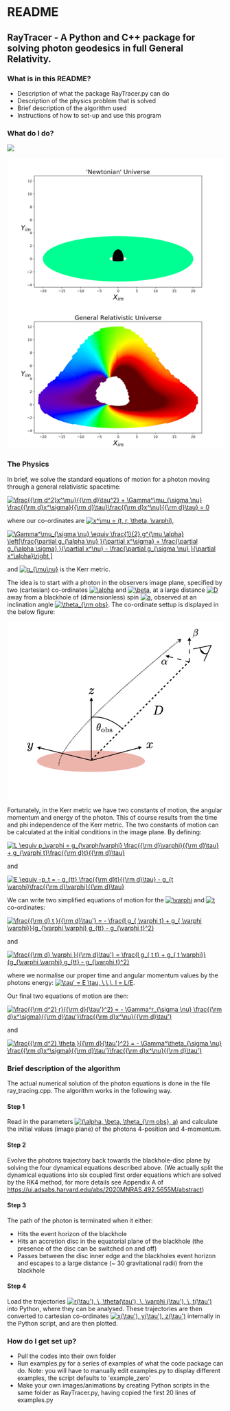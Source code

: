 # README #
## RayTracer - A Python and C++ package for solving photon geodesics in full General Relativity. ##
### What is in this README? ###
* Description of what the package RayTracer.py can do
* Description of the physics problem that is solved
* Brief description of the algorithm used
* Instructions of how to set-up and use this program

### What do I do?  ###
![](https://github.com/andrewmummery/RayTracer/blob/main/ExampleAnimation.gif)

![](https://github.com/andrewmummery/RayTracer/blob/main/ExampleNewtonianFigure.png)
![](https://github.com/andrewmummery/RayTracer/blob/main/ExampleGRFigure.png)

### The Physics ###
In brief, we solve the standard equations of motion for a photon moving through a general relativistic spacetime:

<a href="https://www.codecogs.com/eqnedit.php?latex=\frac{{\rm&space;d^2}x^\mu}{{\rm&space;d}\tau^2}&space;&plus;&space;\Gamma^\mu_{\sigma&space;\nu}&space;\frac{{\rm&space;d}x^\sigma}{{\rm&space;d}\tau}\frac{{\rm&space;d}x^\nu}{{\rm&space;d}\tau}&space;=&space;0" target="_blank"><img src="https://latex.codecogs.com/gif.latex?\frac{{\rm&space;d^2}x^\mu}{{\rm&space;d}\tau^2}&space;&plus;&space;\Gamma^\mu_{\sigma&space;\nu}&space;\frac{{\rm&space;d}x^\sigma}{{\rm&space;d}\tau}\frac{{\rm&space;d}x^\nu}{{\rm&space;d}\tau}&space;=&space;0" title="\frac{{\rm d^2}x^\mu}{{\rm d}\tau^2} + \Gamma^\mu_{\sigma \nu} \frac{{\rm d}x^\sigma}{{\rm d}\tau}\frac{{\rm d}x^\nu}{{\rm d}\tau} = 0" /></a>

where our co-ordinates are <a href="https://www.codecogs.com/eqnedit.php?latex=x^\mu&space;=&space;(t,&space;r,&space;\theta,&space;\varphi)," target="_blank"><img src="https://latex.codecogs.com/gif.latex?x^\mu&space;=&space;(t,&space;r,&space;\theta,&space;\varphi)," title="x^\mu = (t, r, \theta, \varphi)," /></a>

<a href="https://www.codecogs.com/eqnedit.php?latex=\Gamma^\mu_{\sigma&space;\nu}&space;\equiv&space;\frac{1}{2}&space;g^{\mu&space;\alpha}&space;\left[\frac{\partial&space;g_{\alpha&space;\nu}&space;}{\partial&space;x^\sigma}&space;&plus;&space;\frac{\partial&space;g_{\alpha&space;\sigma}&space;}{\partial&space;x^\nu}&space;-&space;\frac{\partial&space;g_{\sigma&space;\nu}&space;}{\partial&space;x^\alpha}\right&space;]" target="_blank"><img src="https://latex.codecogs.com/gif.latex?\Gamma^\mu_{\sigma&space;\nu}&space;\equiv&space;\frac{1}{2}&space;g^{\mu&space;\alpha}&space;\left[\frac{\partial&space;g_{\alpha&space;\nu}&space;}{\partial&space;x^\sigma}&space;&plus;&space;\frac{\partial&space;g_{\alpha&space;\sigma}&space;}{\partial&space;x^\nu}&space;-&space;\frac{\partial&space;g_{\sigma&space;\nu}&space;}{\partial&space;x^\alpha}\right&space;]" title="\Gamma^\mu_{\sigma \nu} \equiv \frac{1}{2} g^{\mu \alpha} \left[\frac{\partial g_{\alpha \nu} }{\partial x^\sigma} + \frac{\partial g_{\alpha \sigma} }{\partial x^\nu} - \frac{\partial g_{\sigma \nu} }{\partial x^\alpha}\right ]" /></a>

and <a href="https://www.codecogs.com/eqnedit.php?latex=g_{\mu\nu}" target="_blank"><img src="https://latex.codecogs.com/gif.latex?g_{\mu\nu}" title="g_{\mu\nu}" /></a> is the Kerr metric.

The idea is to start with a photon in the observers image plane, specified by two (cartesian) co-ordinates <a href="https://www.codecogs.com/eqnedit.php?latex=\alpha" target="_blank"><img src="https://latex.codecogs.com/gif.latex?\alpha" title="\alpha" /></a> and <a href="https://www.codecogs.com/eqnedit.php?latex=\beta" target="_blank"><img src="https://latex.codecogs.com/gif.latex?\beta" title="\beta" /></a>, at a large distance <a href="https://www.codecogs.com/eqnedit.php?latex=D" target="_blank"><img src="https://latex.codecogs.com/gif.latex?D" title="D" /></a> away from a blackhole of (dimensionless) spin <a href="https://www.codecogs.com/eqnedit.php?latex=a" target="_blank"><img src="https://latex.codecogs.com/gif.latex?a" title="a" /></a>, observed at an inclination angle <a href="https://www.codecogs.com/eqnedit.php?latex=\theta_{\rm&space;obs}" target="_blank"><img src="https://latex.codecogs.com/gif.latex?\theta_{\rm&space;obs}" title="\theta_{\rm obs}" /></a>. The co-ordinate settup is displayed in the below figure:  

![](https://github.com/andrewmummery/RayTracer/blob/main/Schematic_of_co-ordinates.png)

Fortunately, in the Kerr metric we have two constants of motion, the angular momentum and energy of the photon. This of course results from the time and phi independence of the Kerr metric. The two constants of motion can be calculated at the initial conditions in the image plane. By defining:

<a href="https://www.codecogs.com/eqnedit.php?latex=L&space;\equiv&space;p_{\varphi}&space;=&space;g_{\varphi\varphi}&space;\frac{{\rm&space;d}\varphi}{{\rm&space;d}\tau}&space;&plus;&space;g_{\varphi&space;t}\frac{{\rm&space;d}t}{{\rm&space;d}\tau}" target="_blank"><img src="https://latex.codecogs.com/gif.latex?L&space;\equiv&space;p_{\varphi}&space;=&space;g_{\varphi\varphi}&space;\frac{{\rm&space;d}\varphi}{{\rm&space;d}\tau}&space;&plus;&space;g_{\varphi&space;t}\frac{{\rm&space;d}t}{{\rm&space;d}\tau}" title="L \equiv p_\varphi = g_{\varphi\varphi} \frac{{\rm d}\varphi}{{\rm d}\tau} + g_{\varphi t}\frac{{\rm d}t}{{\rm d}\tau}" /></a>

and 

<a href="https://www.codecogs.com/eqnedit.php?latex=E&space;\equiv&space;-p_t&space;=&space;-&space;g_{tt}&space;\frac{{\rm&space;d}t}{{\rm&space;d}\tau}&space;-&space;g_{t&space;\varphi}\frac{{\rm&space;d}\varphi}{{\rm&space;d}\tau}" target="_blank"><img src="https://latex.codecogs.com/gif.latex?E&space;\equiv&space;-p_t&space;=&space;-&space;g_{tt}&space;\frac{{\rm&space;d}t}{{\rm&space;d}\tau}&space;-&space;g_{t&space;\varphi}\frac{{\rm&space;d}\varphi}{{\rm&space;d}\tau}" title="E \equiv -p_t = - g_{tt} \frac{{\rm d}t}{{\rm d}\tau} - g_{t \varphi}\frac{{\rm d}\varphi}{{\rm d}\tau}" /></a>

We can write two simplified equations of motion for the <a href="https://www.codecogs.com/eqnedit.php?latex=\varphi" target="_blank"><img src="https://latex.codecogs.com/gif.latex?\varphi" title="\varphi" /></a> and <a href="https://www.codecogs.com/eqnedit.php?latex=t" target="_blank"><img src="https://latex.codecogs.com/gif.latex?t" title="t" /></a> co-ordinates:

<a href="https://www.codecogs.com/eqnedit.php?latex=\frac{{\rm&space;d}&space;t&space;}{{\rm&space;d}\tau'}&space;=&space;-&space;\frac{l&space;g_{&space;\varphi&space;t}&space;&plus;&space;g_{&space;\varphi&space;\varphi}}{g_{\varphi&space;\varphi}&space;g_{tt}&space;-&space;g_{\varphi&space;t}^2}" target="_blank"><img src="https://latex.codecogs.com/gif.latex?\frac{{\rm&space;d}&space;t&space;}{{\rm&space;d}\tau'}&space;=&space;-&space;\frac{l&space;g_{&space;\varphi&space;t}&space;&plus;&space;g_{&space;\varphi&space;\varphi}}{g_{\varphi&space;\varphi}&space;g_{tt}&space;-&space;g_{\varphi&space;t}^2}" title="\frac{{\rm d} t }{{\rm d}\tau'} = - \frac{l g_{ \varphi t} + g_{ \varphi \varphi}}{g_{\varphi \varphi} g_{tt} - g_{\varphi t}^2}" /></a>

and 

<a href="https://www.codecogs.com/eqnedit.php?latex=\frac{{\rm&space;d}&space;\varphi&space;}{{\rm&space;d}\tau'}&space;=&space;\frac{l&space;g_{&space;t&space;t}&space;&plus;&space;g_{&space;t&space;\varphi}}{g_{\varphi&space;\varphi}&space;g_{tt}&space;-&space;g_{\varphi&space;t}^2}" target="_blank"><img src="https://latex.codecogs.com/gif.latex?\frac{{\rm&space;d}&space;\varphi&space;}{{\rm&space;d}\tau'}&space;=&space;\frac{l&space;g_{&space;t&space;t}&space;&plus;&space;g_{&space;t&space;\varphi}}{g_{\varphi&space;\varphi}&space;g_{tt}&space;-&space;g_{\varphi&space;t}^2}" title="\frac{{\rm d} \varphi }{{\rm d}\tau'} = \frac{l g_{ t t} + g_{ t \varphi}}{g_{\varphi \varphi} g_{tt} - g_{\varphi t}^2}" /></a>

where we normalise our proper time and angular momentum values by the photons energy: <a href="https://www.codecogs.com/eqnedit.php?latex=\tau'&space;=&space;E&space;\tau,&space;\,\,\,&space;l&space;=&space;L/E" target="_blank"><img src="https://latex.codecogs.com/gif.latex?\tau'&space;=&space;E&space;\tau,&space;\,\,\,&space;l&space;=&space;L/E" title="\tau' = E \tau, \,\,\, l = L/E" /></a>. 

Our final two equations of motion are then:

<a href="https://www.codecogs.com/eqnedit.php?latex=\frac{{\rm&space;d^2}&space;r}{{\rm&space;d}{\tau'}^2}&space;=&space;-&space;\Gamma^r_{\sigma&space;\nu}&space;\frac{{\rm&space;d}x^\sigma}{{\rm&space;d}\tau'}\frac{{\rm&space;d}x^\nu}{{\rm&space;d}\tau'}" target="_blank"><img src="https://latex.codecogs.com/gif.latex?\frac{{\rm&space;d^2}&space;r}{{\rm&space;d}{\tau'}^2}&space;=&space;-&space;\Gamma^r_{\sigma&space;\nu}&space;\frac{{\rm&space;d}x^\sigma}{{\rm&space;d}\tau'}\frac{{\rm&space;d}x^\nu}{{\rm&space;d}\tau'}" title="\frac{{\rm d^2} r}{{\rm d}{\tau'}^2} = - \Gamma^r_{\sigma \nu} \frac{{\rm d}x^\sigma}{{\rm d}\tau'}\frac{{\rm d}x^\nu}{{\rm d}\tau'}" /></a>

and 

<a href="https://www.codecogs.com/eqnedit.php?latex=\frac{{\rm&space;d^2}&space;\theta&space;}{{\rm&space;d}{\tau'}^2}&space;=&space;-&space;\Gamma^\theta_{\sigma&space;\nu}&space;\frac{{\rm&space;d}x^\sigma}{{\rm&space;d}\tau'}\frac{{\rm&space;d}x^\nu}{{\rm&space;d}\tau'}" target="_blank"><img src="https://latex.codecogs.com/gif.latex?\frac{{\rm&space;d^2}&space;\theta&space;}{{\rm&space;d}{\tau'}^2}&space;=&space;-&space;\Gamma^\theta_{\sigma&space;\nu}&space;\frac{{\rm&space;d}x^\sigma}{{\rm&space;d}\tau'}\frac{{\rm&space;d}x^\nu}{{\rm&space;d}\tau'}" title="\frac{{\rm d^2} \theta }{{\rm d}{\tau'}^2} = - \Gamma^\theta_{\sigma \nu} \frac{{\rm d}x^\sigma}{{\rm d}\tau'}\frac{{\rm d}x^\nu}{{\rm d}\tau'}" /></a>



### Brief description of the algorithm ###
The actual numerical solution of the photon equations is done in the file ray_tracing.cpp. The algorithm works in the following way.

#### Step 1 ####
Read in the parameters <a href="https://www.codecogs.com/eqnedit.php?latex=(\alpha,&space;\beta,&space;\theta_{\rm&space;obs},&space;a)" target="_blank"><img src="https://latex.codecogs.com/gif.latex?(\alpha,&space;\beta,&space;\theta_{\rm&space;obs},&space;a)" title="(\alpha, \beta, \theta_{\rm obs}, a)" /></a>  and calculate the initial values (image plane) of the photons 4-position and 4-momentum. 

#### Step 2 ####
Evolve the photons trajectory back towards the blackhole-disc plane by solving the four dynamical equations described above. (We actually split the dynamical equations into six coupled first order equations which are solved by the RK4 method, for more details see Appendix A of https://ui.adsabs.harvard.edu/abs/2020MNRAS.492.5655M/abstract)

#### Step 3 ####
The path of the photon is terminated when it either: 
* Hits the event horizon of the blackhole
* Hits an accretion disc in the equatorial plane of the blackhole (the presence of the disc can be switched on and off)
* Passes between the disc inner edge and the blackholes event horizon and escapes to a large distance (~ 30 gravitational radii) from the blackhole

#### Step 4 ####
Load the trajectories <a href="https://www.codecogs.com/eqnedit.php?latex=r(\tau'),&space; &space;\theta(\tau'),&space; &space;\varphi&space;(\tau'),&space;&space;t(\tau')" target="_blank"><img src="https://latex.codecogs.com/gif.latex?r(\tau'),&space;&space;\theta(\tau'),&space;&space;\varphi&space;(\tau'),&space;&space;t(\tau')" title="r(\tau'), \, \theta(\tau'), \, \varphi (\tau'), \, t(\tau')" /></a> into Python, where they can be analysed. These trajectories are then converted to cartesian co-ordinates <a href="https://www.codecogs.com/eqnedit.php?latex=x(\tau'),&space;y(\tau'),&space;z(\tau')" target="_blank"><img src="https://latex.codecogs.com/gif.latex?x(\tau'),&space;y(\tau'),&space;z(\tau')" title="x(\tau'), y(\tau'), z(\tau')" /></a> internally in the Python script, and are then plotted. 



### How do I get set up? ###

* Pull the codes into their own folder
* Run examples.py for a series of examples of what the code package can do. Note: you will have to manually edit examples.py to display different examples, the script defaults to 'example_zero' 
* Make your own images/animations by creating Python scripts in the same folder as RayTracer.py, having copied the first 20 lines of examples.py

